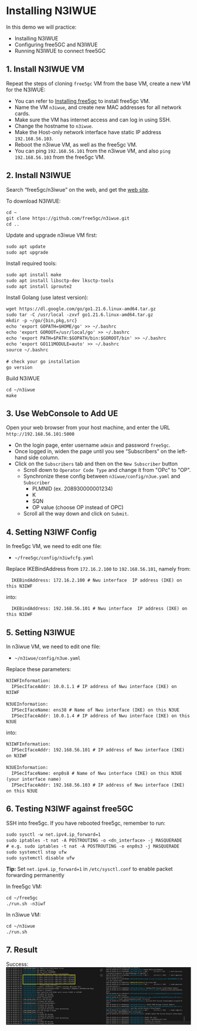 <!-- Google tag (gtag.js) --> <script async src="https://www.googletagmanager.com/gtag/js?id=G-JETJ7TJ805"></script> <script> window.dataLayer = window.dataLayer || []; function gtag(){dataLayer.push(arguments);} gtag('js', new Date()); gtag('config', 'G-JETJ7TJ805'); </script>

# Installing N3IWUE 

In this demo we will practice:

- Installing N3IWUE
- Configuring free5GC and N3IWUE
- Running N3IWUE to connect free5GC

## 1. Install N3IWUE VM

Repeat the steps of cloning `free5gc` VM from the base VM, create a new VM for the N3IWUE:

- You can refer to [Installing free5gc](https://free5gc.org/guide/3-install-free5gc/) to install free5gc VM.
- Name the VM `n3iwue`, and create new MAC addresses for all network cards.
- Make sure the VM has internet access and can log in using SSH.
- Change the hostname to `n3iwue`.
- Make the Host-only network interface have static IP address `192.168.56.103`.
- Reboot the n3iwue VM, as well as the free5gc VM.
- You can ping `192.168.56.101` from the n3iwue VM, and also `ping 192.168.56.103` from the free5gc VM.

## 2. Install N3IWUE

Search “free5gc/n3iwue” on the web, and get the [web site](https://github.com/free5gc/n3iwue).

To download N3IWUE:
```
cd ~
git clone https://github.com/free5gc/n3iwue.git
cd ..
```

Update and upgrade n3iwue VM first:
```
sudo apt update
sudo apt upgrade
```

Install required tools:
```
sudo apt install make
sudo apt install libsctp-dev lksctp-tools
sudo apt install iproute2
```

Install Golang (use latest version):
```
wget https://dl.google.com/go/go1.21.6.linux-amd64.tar.gz
sudo tar -C /usr/local -zxvf go1.21.6.linux-amd64.tar.gz
mkdir -p ~/go/{bin,pkg,src}
echo 'export GOPATH=$HOME/go' >> ~/.bashrc
echo 'export GOROOT=/usr/local/go' >> ~/.bashrc
echo 'export PATH=$PATH:$GOPATH/bin:$GOROOT/bin' >> ~/.bashrc 
echo 'export GO111MODULE=auto' >> ~/.bashrc
source ~/.bashrc

# check your go installation
go version
```

Build N3iWUE
```
cd ~/n3iwue
make
```

## 3. Use WebConsole to Add UE

Open your web browser from your host machine, and enter the URL `http://192.168.56.101:5000`

- On the login page, enter username `admin` and password `free5gc`.
- Once logged in, widen the page until you see “Subscribers” on the left-hand side column.
- Click on the `Subscribers` tab and then on the `New Subscriber` button
    - Scroll down to `Operator Code Type` and change it from "OPc" to "OP".
    - Synchronize these config between `n3iwue/config/n3ue.yaml` and `Subscriber`
        - PLMNID (ex. 208930000001234)
        - K
        - SQN
        - OP value (choose OP instead of OPC)
    - Scroll all the way down and click on `Submit`.

## 4. Setting N3IWF Config

In free5gc VM, we need to edit one file:

- `~/free5gc/config/n3iwfcfg.yaml`

Replace IKEBindAddress from `172.16.2.100` to `192.168.56.101`, namely from:
```
  IKEBindAddress: 172.16.2.100 # Nwu interface  IP address (IKE) on this N3IWF
```
into:
```
  IKEBindAddress: 192.168.56.101 # Nwu interface  IP address (IKE) on this N3IWF
```
## 5. Setting N3IWUE

In n3iwue VM, we need to edit one file:

- `~/n3iwue/config/n3ue.yaml`

Replace these parameters:
```
N3IWFInformation:
  IPSecIfaceAddr: 10.0.1.1 # IP address of Nwu interface (IKE) on N3IWF

N3UEInformation:
  IPSecIfaceName: ens38 # Name of Nwu interface (IKE) on this N3UE
  IPSecIfaceAddr: 10.0.1.4 # IP address of Nwu interface (IKE) on this N3UE
```
into:
```
N3IWFInformation:
  IPSecIfaceAddr: 192.168.56.101 # IP address of Nwu interface (IKE) on N3IWF

N3UEInformation:
  IPSecIfaceName: enp0s8 # Name of Nwu interface (IKE) on this N3UE (your interface name)
  IPSecIfaceAddr: 192.168.56.103 # IP address of Nwu interface (IKE) on this N3UE
```

## 6. Testing N3IWF against free5GC

SSH into free5gc. If you have rebooted free5gc, remember to run:
```
sudo sysctl -w net.ipv4.ip_forward=1
sudo iptables -t nat -A POSTROUTING -o <dn_interface> -j MASQUERADE
# e.g. sudo iptables -t nat -A POSTROUTING -o enp0s3 -j MASQUERADE
sudo systemctl stop ufw
sudo systemctl disable ufw
```
**Tip:** Set `net.ipv4.ip_forward=1` in `/etc/sysctl.conf` to enable packet forwarding permanently

In free5gc VM:
```
cd ~/free5gc
./run.sh -n3iwf
```
In n3iwue VM:
```
cd ~/n3iwue
./run.sh
```

## 7. Result
Success:
![](1-13.png)
